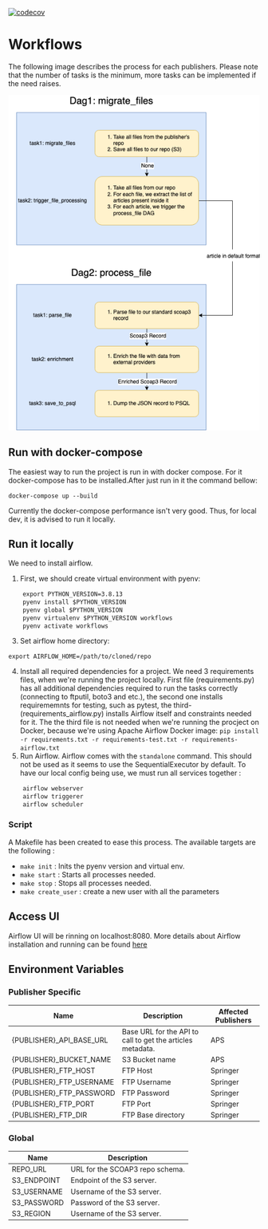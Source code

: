 [![codecov](https://codecov.io/gh/cern-sis/workflows/branch/main/graph/badge.svg?token=00LZLXO5OD)](https://codecov.io/gh/cern-sis/workflows)

# Workflows

The following image describes the process for each publishers. Please note that the number of tasks is the minimum, more tasks can be implemented if the need raises.

![DAG Architecture](./airflow_workflows.png)

## Run with docker-compose

The easiest way to run the project is run in with docker compose.
For it docker-compose has to be installed.After just run in it the command bellow:

```
docker-compose up --build
```

Currently the docker-compose performance isn't very good. Thus, for local dev, it is advised to run it locally.

## Run it locally

We need to install airflow.

1. First, we should create virtual environment with pyenv:

```
    export PYTHON_VERSION=3.8.13
    pyenv install $PYTHON_VERSION
    pyenv global $PYTHON_VERSION
    pyenv virtualenv $PYTHON_VERSION workflows
    pyenv activate workflows
```

3. Set airflow home directory:

```
export AIRFLOW_HOME=/path/to/cloned/repo
```

4. Install all required dependencies for a project. We need 3 requirements files, when we're running the project locally. First file (requirements.py) has all additional dependencies required to run the tasks correctly (connecting to ftputil, boto3 and etc.), the second one installs requirememnts for testing, such as pytest, the third- (requirements_airflow.py) installs Airflow itself and constraints needed for it. The the third file is not needed when we're running the procject on Docker, because we're using Apache Airflow Docker image:
   `pip install -r requirements.txt -r requirements-test.txt -r requirements-airflow.txt`
5. Run Airflow. Airflow comes with the `standalone` command. This should not be used as it seems to use the SequentialExecutor by default. To have our local config being use, we must run all services together :

```
    airflow webserver
    airflow triggerer
    airflow scheduler
```

### Script

A Makefile has been created to ease this process. The available targets are the following :

- `make init` : Inits the pyenv version and virtual env.
- `make start` : Starts all processes needed.
- `make stop` : Stops all processes needed.
- `make create_user` : create a new user with all the parameters

## Access UI

Airflow UI will be rinning on localhost:8080.
More details about Airflow installation and running can be found [here](https://airflow.apache.org/docs/apache-airflow/stable/start/local.html)

## Environment Variables

### Publisher Specific

| Name                      | Description                                                | Affected Publishers |
| ------------------------- | ---------------------------------------------------------- | ------------------- |
| {PUBLISHER}\_API_BASE_URL | Base URL for the API to call to get the articles metadata. | APS                 |
| {PUBLISHER}\_BUCKET_NAME  | S3 Bucket name                                             | APS                 |
| {PUBLISHER}\_FTP_HOST     | FTP Host                                                   | Springer            |
| {PUBLISHER}\_FTP_USERNAME | FTP Username                                               | Springer            |
| {PUBLISHER}\_FTP_PASSWORD | FTP Password                                               | Springer            |
| {PUBLISHER}\_FTP_PORT     | FTP Port                                                   | Springer            |
| {PUBLISHER}\_FTP_DIR      | FTP Base directory                                         | Springer            |

### Global

| Name        | Description                     |
| ----------- | ------------------------------- |
| REPO_URL    | URL for the SCOAP3 repo schema. |
| S3_ENDPOINT | Endpoint of the S3 server.      |
| S3_USERNAME | Username of the S3 server.      |
| S3_PASSWORD | Password of the S3 server.      |
| S3_REGION   | Username of the S3 server.      |
